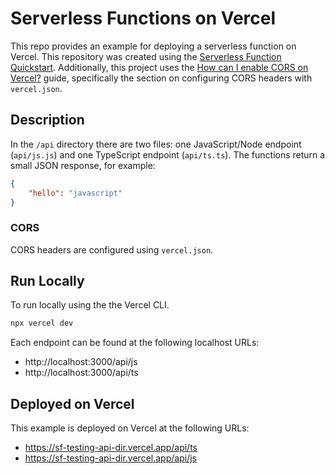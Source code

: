 # Serverless Functions on Vercel

This repo provides an example for deploying a serverless function on Vercel. This repository was created using the [Serverless Function Quickstart](https://vercel.com/docs/concepts/functions/serverless-functions/quickstart). Additionally, this project uses the [How can I enable CORS on Vercel?](https://vercel.com/guides/how-to-enable-cors#enabling-cors-using-vercel.json) guide, specifically the section on configuring CORS headers with `vercel.json`.

## Description
In the `/api` directory there are two files: one JavaScript/Node endpoint (`api/js.js`) and one TypeScript endpoint (`api/ts.ts`). The functions return a small JSON response, for example:

```json
{
    "hello": "javascript"
}
```

### CORS
CORS headers are configured using `vercel.json`.

## Run Locally
To run locally using the the Vercel CLI.

```bash
npx vercel dev
```

Each endpoint can be found at the following localhost URLs:

- http://localhost:3000/api/js
- http://localhost:3000/api/ts

## Deployed on Vercel
This example is deployed on Vercel at the following URLs:

- https://sf-testing-api-dir.vercel.app/api/ts
- https://sf-testing-api-dir.vercel.app/api/js
